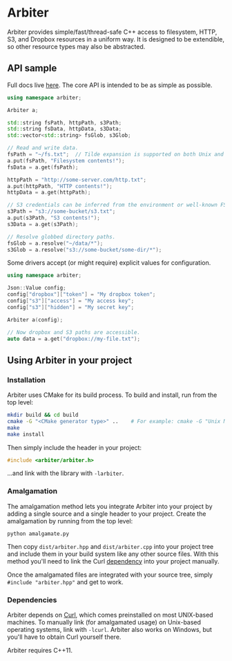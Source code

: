 # Arbiter

Arbiter provides simple/fast/thread-safe C++ access to filesystem, HTTP, S3, and Dropbox resources in a uniform way.  It is designed to be extendible, so other resource types may also be abstracted.

## API sample

Full docs live [here](http://arbitercpp.com/classarbiter_1_1_arbiter.html).  The core API is intended to be as simple as possible.

```cpp
using namespace arbiter;

Arbiter a;

std::string fsPath, httpPath, s3Path;
std::string fsData, httpData, s3Data;
std::vector<std::string> fsGlob, s3Glob;

// Read and write data.
fsPath = "~/fs.txt";  // Tilde expansion is supported on both Unix and Windows.
a.put(fsPath, "Filesystem contents!");
fsData = a.get(fsPath);

httpPath = "http://some-server.com/http.txt";
a.put(httpPath, "HTTP contents!");
httpData = a.get(httpPath);

// S3 credentials can be inferred from the environment or well-known FS paths.
s3Path = "s3://some-bucket/s3.txt";
a.put(s3Path, "S3 contents!");
s3Data = a.get(s3Path);

// Resolve globbed directory paths.
fsGlob = a.resolve("~/data/*");
s3Glob = a.resolve("s3://some-bucket/some-dir/*");
```

Some drivers accept (or might require) explicit values for configuration.

```cpp
using namespace arbiter;

Json::Value config;
config["dropbox"]["token"] = "My dropbox token";
config["s3"]["access"] = "My access key";
config["s3"]["hidden"] = "My secret key";

Arbiter a(config);

// Now dropbox and S3 paths are accessible.
auto data = a.get("dropbox://my-file.txt");
```

## Using Arbiter in your project

### Installation

Arbiter uses CMake for its build process.  To build and install, run from the top level:

```bash
mkdir build && cd build
cmake -G "<CMake generator type>" ..    # For example: cmake -G "Unix Makefiles" ..
make
make install
```

Then simply include the header in your project:

```cpp
#include <arbiter/arbiter.h>
```

...and link with the library with `-larbiter`.

### Amalgamation

The amalgamation method lets you integrate Arbiter into your project by adding a single source and a single header to your project.  Create the amalgamation by running from the top level:

`python amalgamate.py`

Then copy `dist/arbiter.hpp` and `dist/arbiter.cpp` into your project tree and include them in your build system like any other source files.  With this method you'll need to link the Curl [dependency](#dependencies) into your project manually.

Once the amalgamated files are integrated with your source tree, simply `#include "arbiter.hpp"` and get to work.

### Dependencies

Arbiter depends on [Curl](http://curl.haxx.se/libcurl/), which comes preinstalled on most UNIX-based machines.  To manually link (for amalgamated usage) on Unix-based operating systems, link with `-lcurl`.  Arbiter also works on Windows, but you'll have to obtain Curl yourself there.

Arbiter requires C++11.


